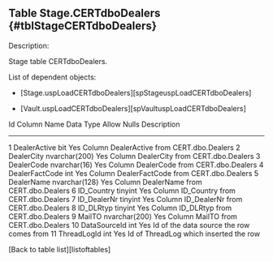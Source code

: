 Table Stage.CERTdboDealers {#tblStageCERTdboDealers}
--------------------------

Description:

Stage table CERTdboDealers.

List of dependent objects:

-   \[Stage.uspLoadCERTdboDealers\]\[spStageuspLoadCERTdboDealers\]

-   \[Vault.uspLoadCERTdboDealers\]\[spVaultuspLoadCERTdboDealers\]

  Id   Column Name      Data Type       Allow Nulls   Description
  ---- ---------------- --------------- ------------- ---------------------------------------------
  1    DealerActive     bit             Yes           Column DealerActive from CERT.dbo.Dealers
  2    DealerCity       nvarchar(200)   Yes           Column DealerCity from CERT.dbo.Dealers
  3    DealerCode       nvarchar(16)    Yes           Column DealerCode from CERT.dbo.Dealers
  4    DealerFactCode   int             Yes           Column DealerFactCode from CERT.dbo.Dealers
  5    DealerName       nvarchar(128)   Yes           Column DealerName from CERT.dbo.Dealers
  6    ID\_Country      tinyint         Yes           Column ID\_Country from CERT.dbo.Dealers
  7    ID\_DealerNr     tinyint         Yes           Column ID\_DealerNr from CERT.dbo.Dealers
  8    ID\_DLRtyp       tinyint         Yes           Column ID\_DLRtyp from CERT.dbo.Dealers
  9    MailTO           nvarchar(200)   Yes           Column MailTO from CERT.dbo.Dealers
  10   DataSourceId     int             Yes           Id of the data source the row comes from
  11   ThreadLogId      int             Yes           Id of ThreadLog which inserted the row

\[Back to table list\]\[listoftables\]
